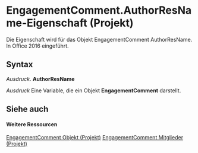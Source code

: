 
# EngagementComment.AuthorResName-Eigenschaft (Projekt)

Die Eigenschaft wird für das Objekt EngagementComment AuthorResName. In Office 2016 eingeführt.


## Syntax

 _Ausdruck_. **AuthorResName**

 _Ausdruck_ Eine Variable, die ein Objekt **EngagementComment** darstellt.


## Siehe auch


#### Weitere Ressourcen


[EngagementComment Objekt (Projekt)](4ca86b23-f8a2-0939-3cc5-196e72d06f01.md)
[EngagementComment Mitglieder (Projekt)](http://msdn.microsoft.com/library/739c0d51-7f6a-90d6-5160-c8634c6dffe3%28Office.15%29.aspx)